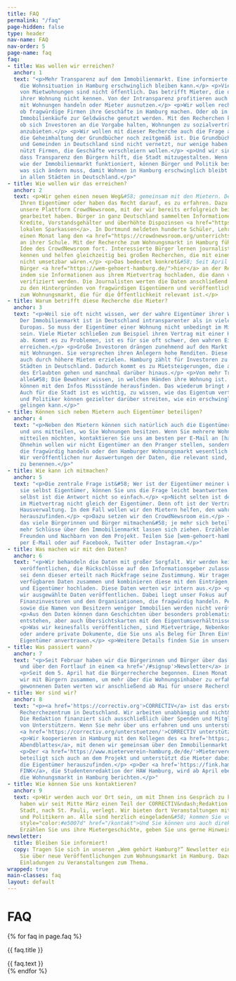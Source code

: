 ```yaml
---
title: FAQ
permalink: "/faq"
page-hidden: false
type: header
nav-name: FAQ
nav-order: 5
page-name: faq
faq:
- title: Was wollen wir erreichen?
  anchor: 1
  text: "<p>Mehr Transparenz auf dem Immobilienmarkt. Eine informierte Debatte, wie
    die Wohnsituation in Hamburg erschwinglich bleiben kann.</p> <p>Viele Eigentümer
    von Mietwohnungen sind nicht öffentlich. Das betrifft Mieter, die den wahren Eigentümer
    ihrer Wohnung nicht kennen. Von der Intransparenz profitieren auch Firmen, die
    mit Wohnungen handeln oder Mieter ausnutzen.</p> <p>Wir wollen recherchieren,
    ob fragwürdige Firmen ihre Geschäfte in Hamburg machen. Oder ob in Einzelfällen
    Immobilienkäufe zur Geldwäsche genutzt werden. Mit den Recherchen können wir prüfen,
    ob sich Investoren an die Vorgabe halten, Wohnungen zu sozialverträglichen Preisen
    anzubieten.</p> <p>Wir wollen mit dieser Recherche auch die Frage aufwerfen, ob
    die Geheimhaltung der Grundbücher noch zeitgemäß ist. Die Grundbücher der Städte
    und Gemeinden in Deutschland sind nicht vernetzt, nur wenige haben Zugang. Das
    nützt Firmen, die Geschäfte verschleiern wollen.</p> <p>Und wir sind überzeugt,
    dass Transparenz den Bürgern hilft, die Stadt mitzugestalten. Wenn wir wissen,
    wie der Immobilienmarkt funktioniert, können Bürger und Politik besser diskutieren,
    was sich ändern muss, damit Wohnen in Hamburg erschwinglich bleibt und letztlich
    in allen Städten in Deutschland.</p>"
- title: Wie wollen wir das erreichen?
  anchor: 2
  text: <p>Wir gehen einen neuen Weg&#58; gemeinsam mit den Mietern. Denn Sie kennen
    Ihren Eigentümer oder haben das Recht darauf, es zu erfahren. Dazu nutzen wir
    unsere Plattform CrowdNewsroom, mit der wir bereits erfolgreich bei zwei Recherchen
    gearbeitet haben. Bürger in ganz Deutschland sammelten Informationen über faule
    Kredite, Vorstandsgehälter und überhöhte Dispozinsen <a href="https://correctiv.org/recherchen/sparkassen/">ihrer
    lokalen Sparkassen</a>. In Dortmund meldeten hunderte Schüler, Lehrer und Eltern
    einen Monat lang den <a href="https://crowdnewsroom.org/unterrichtsausfall-der-check/">Unterrichtsausfall</a>
    an ihrer Schule. Mit der Recherche zum Wohnungsmarkt in Hamburg führen wir die
    Idee des CrowdNewsroom fort. Interessierte Bürger lernen journalistische Methoden
    kennen und helfen gleichzeitig bei großen Recherchen, die mit einem kleinen Team
    nicht umsetzbar wären.</p> <p>Das bedeutet konkret&#58; Seit April können sich
    Bürger <a href="https://wem-gehoert-hamburg.de/">hier</a> an der Recherche beteiligen,
    indem sie Informationen aus ihrem Mietvertrag hochladen, die dann von CORRECTIV-Journalisten
    verifiziert werden. Die Journalisten werten die Daten anschließend aus, recherchieren
    zu den Hintergründen von fragwürdigen Eigentümern und veröffentlichen Geschichten
    zum Wohnungsmarkt, die für die Öffentlichkeit relevant ist.</p>
- title: Warum betrifft diese Recherche die Mieter?
  anchor: 3
  text: "<p>Weil sie oft nicht wissen, wer der wahre Eigentümer ihrer Wohnung ist.
    Der Immobilienmarkt ist in Deutschland intransparenter als in vielen anderen Ländern
    Europas. So muss der Eigentümer einer Wohnung nicht unbedingt im Mietvertrag aufgeführt
    sein. Viele Mieter schließen zum Beispiel ihren Vertrag mit einer Hausverwaltung
    ab. Kommt es zu Problemen, ist es für sie oft schwer, den wahren Eigentümer zu
    erreichen.</p> <p>Große Investoren drängen zunehmend auf den Markt und handeln
    mit Wohnungen. Sie versprechen ihren Anlegern hohe Renditen. Diese müssen sie
    auch durch höhere Mieten erzielen. Hamburg zählt für Investoren zu den lukrativsten
    Städten in Deutschland. Dadurch kommt es zu Mietsteigerungen, die an die Grenze
    des Erlaubten gehen und manchmal darüber hinaus.</p> <p>Von mehr Transparenz profitieren
    alle&#58; Die Bewohner wissen, in welchen Händen ihre Wohnung ist. Journalisten
    können mit den Infos Missstände herausfinden. Das wiederum bringt Aufklärung.
    Auch für die Stadt ist es wichtig, zu wissen, wie das Eigentum verteilt ist. Bürger
    und Politiker können gezielter darüber streiten, wie ein erschwinglicher Wohnungsmarkt
    gelingen kann.</p>"
- title: Können sich neben Mietern auch Eigentümer beteiligen?
  anchor: 4
  text: "<p>Neben den Mietern können sich natürlich auch die Eigentümer beteiligen
    und uns mitteilen, wo Sie Wohnungen besitzen. Wenn Sie mehrere Wohnungen auf einmal
    mitteilen möchten, kontaktieren Sie uns am besten per E-Mail an [hamburg(at)correctiv.org](mailto:hamburg@correctiv.org).
    Ohnehin wollen wir nicht Eigentümer an den Pranger stellen, sondern nur die benennen,
    die fragwürdig handeln oder den Hamburger Wohnungsmarkt wesentlich beeinflussen.
    Wir veröffentlichen nur Auswertungen der Daten, die relevant sind, um Missstände
    zu benennen.</p>"
- title: Wie kann ich mitmachen?
  anchor: 5
  text: "<p>Die zentrale Frage ist&#58; Wer ist der Eigentümer meiner Wohnung? Sind
    sie selbst Eigentümer, können Sie uns die Frage leicht beantworten. Für die Mieter
    selbst ist die Antwort nicht so einfach.</p> <p>Nicht selten ist der Vermieter
    im Mietvertrag nicht gleich der Eigentümer. Denn oft ist der Vertragspartner eine
    Hausverwaltung. In dem Fall wollen wir den Mietern helfen, den wahren Eigentümer
    herauszufinden.</p> <p>Dazu setzen wir den CrowdNewsroom ein.</p> <p>Wichtig ist,
    das viele Bürgerinnen und Bürger mitmachen&#58; je mehr sich beteiligen, desto
    mehr Schlüsse über den Immobilienmarkt lassen sich ziehen. Erzählen Sie Ihren
    Freunden und Nachbarn von dem Projekt. Teilen Sie [wem-gehoert-hamburg.de](https://wem-gehoert-hamburg.de/)
    per E-Mail oder auf Facebook, Twitter oder Instagram.</p>"
- title: Was machen wir mit den Daten?
  anchor: 6
  text: "<p>Wir behandeln die Daten mit großer Sorgfalt. Wir werden keine Informationen
    veröffentlichen, die Rückschlüsse auf den Informationsgeber zulassen &mdash; es
    sei denn dieser erteilt nach Rückfrage seine Zustimmung. Wir tragen alle öffentlich
    verfügbaren Daten zusammen und kombinieren diese mit den Einträgen, die Mieter
    und Eigentümer hochladen. Diese Daten werten wir intern aus.</p> <p>Später werden
    wir ausgewählte Daten veröffentlichen. Dabei liegt unser Fokus auf den großen
    Finanzinvestoren und den Organisationen, die fragwürdig handeln. Persönliche Daten
    sowie die Namen von Besitzern weniger Immobilien werden nicht veröffentlicht.</p>
    <p>Aus den Daten können dann Geschichten über besonders problematische Investoren
    entstehen, aber auch Übersichtskarten mit den Eigentumsverhältnissen eines Stadtteils.</p>
    <p>Was wir keinesfalls veröffentlichen, sind Mietverträge, Nebenkostenabrechnungen
    oder andere private Dokumente, die Sie uns als Beleg für Ihren Eintrag zu einem
    Eigentümer anvertrauen.</p> <p>Weitere Details finden Sie in unseren [Datenschutzbestimmungen](https://wem-gehoert-hamburg.de/datenschutzbestimmung).</p>"
- title: Was passiert wann?
  anchor: 7
  text: "<p>Seit Februar haben wir die Bürgerinnen und Bürger über das Projekt informiert
    und über den Fortlauf in einem <a href='/#signup'>Newsletter</a> informiert.</p>
    <p>Seit dem 5. April hat die Bürgerrecherche begonnen. Einen Monat lang arbeiten
    wir mit Bürgern zusammen, um mehr über die Wohnungsinhaber zu erfahren.</p> <p>Die
    gewonnenen Daten werten wir anschließend ab Mai für unsere Recherchen aus.</p>"
- title: Wer sind wir?
  anchor: 8
  text: "<p><a href='https://correctiv.org'>CORRECTIV</a> ist das erste gemeinnützige
    Recherchezentrum in Deutschland. Wir arbeiten unabhängig und nicht&ndash;gewinnorientiert.
    Die Redaktion finanziert sich ausschließlich über Spenden und Mitgliedsbeiträge
    von Unterstützern. Wenn Sie mehr über uns erfahren und uns unterstützen möchten&#58;
    <a href='https://correctiv.org/unterstuetzen/'>CORRECTIV unterstützen</a>.</p>
    <p>Wir kooperieren in Hamburg mit den Kollegen des <a href='https://www.abendblatt.de/'>Hamburger
    Abendblattes</a>, mit denen wir gemeinsam über den Immobilienmarkt recherchieren.</p>
    <p>Der <a href='https://www.mieterverein-hamburg.de/de/'>Mieterverein zu Hamburg</a>
    beteiligt sich auch an dem Projekt und unterstützt die Mieter dabei, mehr über
    die Eigentümer herauszufinden.</p> <p>Der <a href='https://fink.hamburg/'>Blog
    FINK</a>, die Studentenredaktion der HAW Hamburg, wird ab April ebenfalls über
    die Wohnungsmarkt in Hamburg berichten.</p>"
- title: Wie können Sie uns kontaktieren?
  anchor: 9
  text: <p>Wir werden auch vor Ort sein, um mit Ihnen ins Gespräch zu kommen. Dazu
    haben wir seit Mitte März einen Teil der CORRECTIV&ndash;Redaktion ins Herz der
    Stadt, nach St. Pauli, verlegt. Wir bieten dort Veranstaltungen mit Mietern, Stadtexperten
    und Politikern an. Alle sind herzlich eingeladen&#58; kommen Sie vorbei!</p> <p><a
    style="color:#e5007d" href="/kontakt">Und Sie können uns auch direkt kontaktieren</a>.
    Erzählen Sie uns ihre Mietergeschichte, geben Sie uns gerne Hinweise.</p>
newsletter:
  title: Bleiben Sie informiert!
  copy: Tragen Sie sich in unseren „Wem gehört Hamburg?” Newsletter ein. Wir informieren
    Sie über neue Veröffentlichungen zum Wohnungsmarkt in Hamburg. Dazu erhalten Sie
    Einladungen zu Veranstaltungen zum Thema.
wrapped: true
main-classes: faq
layout: default
---
```


<div class="faq">
    <h1>FAQ</h1>
    {% for faq in page.faq %}
    <div class="toggle">
        <div class="toggle-title" id="{{ faq.anchor }}">
            <p><i></i><span class="title-name">{{ faq.title }}</span></p>
        </div>
        <div class="toggle-inner">
            {{ faq.text }}
        </div>
    </div>
    {% endfor %}
</div>

